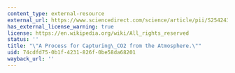 ```yaml
---
content_type: external-resource
external_url: https://www.sciencedirect.com/science/article/pii/S2542435118302253
has_external_license_warning: true
license: https://en.wikipedia.org/wiki/All_rights_reserved
status: ''
title: "\"A Process for Capturing\_CO2 from the Atmosphere.\""
uid: 74cdfd75-0b1f-4231-826f-0be58da68201
wayback_url: ''
---
```


